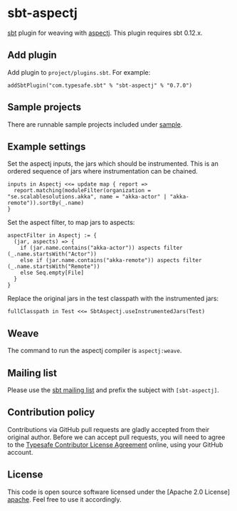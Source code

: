 sbt-aspectj
===========

[sbt] plugin for weaving with [aspectj]. This plugin requires sbt 0.12.x.


Add plugin
----------

Add plugin to `project/plugins.sbt`. For example:

    addSbtPlugin("com.typesafe.sbt" % "sbt-aspectj" % "0.7.0")


Sample projects
---------------

There are runnable sample projects included under [sample].


Example settings
----------------

Set the aspectj inputs, the jars which should be instrumented. This is an
ordered sequence of jars where instrumentation can be chained.

    inputs in Aspectj <<= update map { report =>
      report.matching(moduleFilter(organization = "se.scalablesolutions.akka", name = "akka-actor" | "akka-remote")).sortBy(_.name)
    }

Set the aspect filter, to map jars to aspects:

    aspectFilter in Aspectj := {
      (jar, aspects) => {
        if (jar.name.contains("akka-actor")) aspects filter (_.name.startsWith("Actor"))
        else if (jar.name.contains("akka-remote")) aspects filter (_.name.startsWith("Remote"))
        else Seq.empty[File]
      }
    }

Replace the original jars in the test classpath with the instrumented jars:

    fullClasspath in Test <<= SbtAspectj.useInstrumentedJars(Test)


Weave
-----

The command to run the aspectj compiler is `aspectj:weave`.


Mailing list
------------

Please use the [sbt mailing list][email] and prefix the subject with `[sbt-aspectj]`.


Contribution policy
-------------------

Contributions via GitHub pull requests are gladly accepted from their original
author. Before we can accept pull requests, you will need to agree to the
[Typesafe Contributor License Agreement][cla] online, using your GitHub account.


License
-------

This code is open source software licensed under the [Apache 2.0 License]
[apache]. Feel free to use it accordingly.


[sbt]: https://github.com/harrah/xsbt
[aspectj]: http://www.eclipse.org/aspectj
[sample]: https://github.com/sbt/sbt-aspectj/tree/master/sample
[email]: http://groups.google.com/group/simple-build-tool
[cla]: http://www.typesafe.com/contribute/cla
[apache]: http://www.apache.org/licenses/LICENSE-2.0.html
